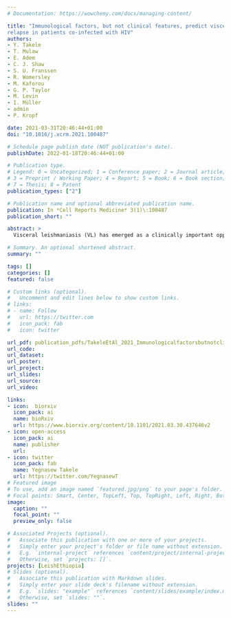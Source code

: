 ```yaml
---
# Documentation: https://wowchemy.com/docs/managing-content/

title: "Immunological factors, but not clinical features, predict visceral leishmaniasis
relapse in patients co-infected with HIV"
authors:
- Y. Takele
- T. Mulaw
- E. Adem
- C. J. Shaw
- S. U. Franssen
- R. Womersley
- M. Kaforou
- G. P. Taylor
- M. Levin
- I. Müller
- admin
- P. Kropf

date: 2021-03-31T20:46:44+01:00
doi: "10.1016/j.xcrm.2021.100487"

# Schedule page publish date (NOT publication's date).
publishDate: 2022-01-18T20:46:44+01:00

# Publication type.
# Legend: 0 = Uncategorized; 1 = Conference paper; 2 = Journal article;
# 3 = Preprint / Working Paper; 4 = Report; 5 = Book; 6 = Book section;
# 7 = Thesis; 8 = Patent
publication_types: ["2"]

# Publication name and optional abbreviated publication name.
publication: In *Cell Reports Medicine* 3(1)\:100487
publication_short: ""

abstract: >
  Visceral leishmaniasis (VL) has emerged as a clinically important opportunistic infection in HIV patients, as VL/HIV co-infected patients suffer from frequent VL relapse. Here, we follow cohorts of VL patients with or without HIV in Ethiopia. By the end of the study, 78.1% of VL/HIV—but none of the VL patients—experience VL relapse. Despite a clinically defined cure, VL/HIV patients maintain higher parasite loads, lower BMI, hepatosplenomegaly, and pancytopenia. We identify three immunological markers associated with VL relapse in VL/HIV patients: (1) failure to restore antigen-specific production of IFN-γ, (2) persistently lower CD4+ T cell counts, and (3) higher expression of PD1 on CD4+ and CD8+ T cells. We show that these three markers, which can be measured in primary hospital settings in Ethiopia, combine well in predicting VL relapse. The use of our prediction model has the potential to improve disease management and patient care.

# Summary. An optional shortened abstract.
summary: ""

tags: []
categories: []
featured: false

# Custom links (optional).
#   Uncomment and edit lines below to show custom links.
# links:
# - name: Follow
#   url: https://twitter.com
#   icon_pack: fab
#   icon: twitter

url_pdf: publication_pdfs/TakeleEtAl_2021_Immunologicalfactorsbutnotclinicalfeaturespredictvisceralleishmaniasisrelapseinpatientsco-infectedwithHIV_CellReportsMedicine.pdf
url_code:
url_dataset:
url_poster:
url_project:
url_slides:
url_source:
url_video:

links:
- icon:  biorxiv
  icon_pack: ai
  name: bioRxiv
  url: https://www.biorxiv.org/content/10.1101/2021.03.30.437646v2
- icon: open-access
  icon_pack: ai
  name: publisher
  url: 
- icon: twitter
  icon_pack: fab
  name: Yegnasew Takele
  url: https://twitter.com/YegnasewT
# Featured image
# To use, add an image named `featured.jpg/png` to your page's folder. 
# Focal points: Smart, Center, TopLeft, Top, TopRight, Left, Right, BottomLeft, Bottom, BottomRight.
image:
  caption: ""
  focal_point: ""
  preview_only: false

# Associated Projects (optional).
#   Associate this publication with one or more of your projects.
#   Simply enter your project's folder or file name without extension.
#   E.g. `internal-project` references `content/project/internal-project/index.md`.
#   Otherwise, set `projects: []`.
projects: [LeishEthiopia]
# Slides (optional).
#   Associate this publication with Markdown slides.
#   Simply enter your slide deck's filename without extension.
#   E.g. `slides: "example"` references `content/slides/example/index.md`.
#   Otherwise, set `slides: ""`.
slides: ""
---
```

